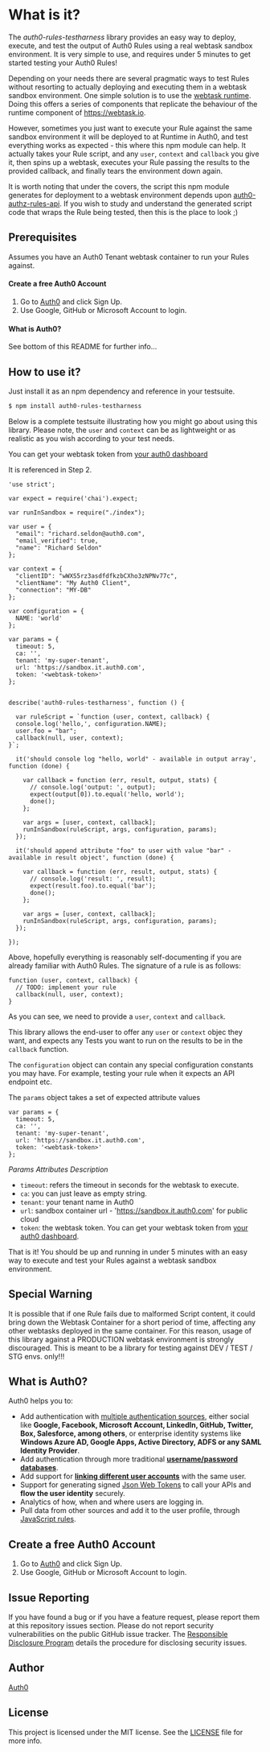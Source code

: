 # What is it?

The *auth0-rules-testharness* library provides an easy way to deploy, execute, and test the output of Auth0 Rules using a real
webtask sandbox environment. It is very simple to use, and requires under 5 minutes to get started testing your Auth0 Rules! 

Depending on your needs there are several pragmatic ways to test Rules without resorting to actually deploying and executing
them in a webtask sandbox environment. One simple solution is to use the [webtask runtime](https://github.com/auth0/webtask-runtime).
Doing this offers a series of components that replicate the behaviour of the runtime component of https://webtask.io.

However, sometimes you just want to execute your Rule against the same sandbox environment it will be deployed to at Runtime in
Auth0, and test everything works as expected - this where this npm module can help. It actually takes your Rule script, and any
`user`, `context` and `callback` you give it, then spins up a webtask, executes your Rule passing the results to the provided callback, and finally tears the environment down again.

It is worth noting that under the covers, the script this npm module generates for deployment to a webtask environment
depends upon [auth0-authz-rules-api](https://github.com/auth0/auth0-authz-rules-api). If you wish to study and understand
the generated script code that wraps the Rule being tested, then this is the place to look ;)

## Prerequisites 

Assumes you have an Auth0 Tenant webtask container to run your Rules against.

#### Create a free Auth0 Account

1. Go to [Auth0](https://auth0.com/signup) and click Sign Up.
2. Use Google, GitHub or Microsoft Account to login.

#### What is Auth0?

See bottom of this README for further info...


## How to use it? 

Just install it as an npm dependency and reference in your testsuite.

```bash
$ npm install auth0-rules-testharness
```

Below is a complete testsuite illustrating how you might go about using this library.
Please note, the `user` and `context` can be as lightweight or as realistic as you wish according to your test needs.

You can get your webtask token from [your auth0 dashboard](https://manage.auth0.com/#/account/webtasks)

It is referenced in Step 2. 


```
'use strict';

var expect = require('chai').expect;

var runInSandbox = require("./index");

var user = {
  "email": "richard.seldon@auth0.com",
  "email_verified": true,
  "name": "Richard Seldon"
};

var context = {
  "clientID": "wWXS5rz3asdfdfkzbCXho3zNPNv77c",
  "clientName": "My Auth0 Client",
  "connection": "MY-DB"
};

var configuration = {
  NAME: 'world'
};

var params = {
  timeout: 5,
  ca: '',
  tenant: 'my-super-tenant',
  url: 'https://sandbox.it.auth0.com',
  token: '<webtask-token>'
};


describe('auth0-rules-testharness', function () {

  var ruleScript = `function (user, context, callback) {
  console.log('hello,', configuration.NAME);
  user.foo = "bar";
  callback(null, user, context);
}`;

  it('should console log "hello, world" - available in output array', function (done) {

    var callback = function (err, result, output, stats) {
      // console.log('output: ', output);
      expect(output[0]).to.equal('hello, world');
      done();
    };

    var args = [user, context, callback];
    runInSandbox(ruleScript, args, configuration, params);
  });

  it('should append attribute "foo" to user with value "bar" - available in result object', function (done) {

    var callback = function (err, result, output, stats) {
      // console.log('result: ', result);
      expect(result.foo).to.equal('bar');
      done();
    };

    var args = [user, context, callback];
    runInSandbox(ruleScript, args, configuration, params);
  });

});
```

Above, hopefully everything is reasonably self-documenting if you are already familiar with Auth0 Rules. The signature of a rule is as follows:

```
function (user, context, callback) {
  // TODO: implement your rule
  callback(null, user, context);
}
```

As you can see, we need to provide a `user`, `context` and `callback`.

This library allows the end-user to offer any `user` or `context` objec they want, and expects any Tests you want to run on the results to be in the `callback` function.

The `configuration` object can contain any special configuration constants you may have. For example, testing your rule when it expects an API endpoint etc.

The `params` object takes a set of expected attribute values

```
var params = {
  timeout: 5,
  ca: '',
  tenant: 'my-super-tenant',
  url: 'https://sandbox.it.auth0.com',
  token: '<webtask-token>'
};
```

*Params Attributes Description*

* `timeout`: refers the timeout in seconds for the webtask to execute.
* `ca`: you can just leave as empty string.
* `tenant`: your tenant name in Auth0 
* `url`: sandbox container url - 'https://sandbox.it.auth0.com' for public cloud
* `token`: the webtask token. You can get your webtask token from [your auth0 dashboard](https://manage.auth0.com/#/account/webtasks).

That is it! You should be up and running in under 5 minutes with an easy way to execute and test your Rules against a webtask sandbox environment.

## Special Warning

It is possible that if one Rule fails due to malformed Script content, it could bring down the Webtask Container for a short period of time, affecting any other webtasks deployed in the same container. For this reason, usage of this library against a PRODUCTION webtask environment is strongly discouraged. This is meant to be a library for testing against DEV / TEST / STG envs. only!!!

## What is Auth0?

Auth0 helps you to:

* Add authentication with [multiple authentication sources](https://docs.auth0.com/identityproviders), either social like **Google, Facebook, Microsoft Account, LinkedIn, GitHub, Twitter, Box, Salesforce, among others**, or enterprise identity systems like **Windows Azure AD, Google Apps, Active Directory, ADFS or any SAML Identity Provider**.
* Add authentication through more traditional **[username/password databases](https://docs.auth0.com/mysql-connection-tutorial)**.
* Add support for **[linking different user accounts](https://docs.auth0.com/link-accounts)** with the same user.
* Support for generating signed [Json Web Tokens](https://docs.auth0.com/jwt) to call your APIs and **flow the user identity** securely.
* Analytics of how, when and where users are logging in.
* Pull data from other sources and add it to the user profile, through [JavaScript rules](https://docs.auth0.com/rules).

## Create a free Auth0 Account

1. Go to [Auth0](https://auth0.com/signup) and click Sign Up.
2. Use Google, GitHub or Microsoft Account to login.

## Issue Reporting

If you have found a bug or if you have a feature request, please report them at this repository issues section. Please do not report security vulnerabilities on the public GitHub issue tracker. The [Responsible Disclosure Program](https://auth0.com/whitehat) details the procedure for disclosing security issues.

## Author

[Auth0](auth0.com)

## License

This project is licensed under the MIT license. See the [LICENSE](LICENSE) file for more info.
